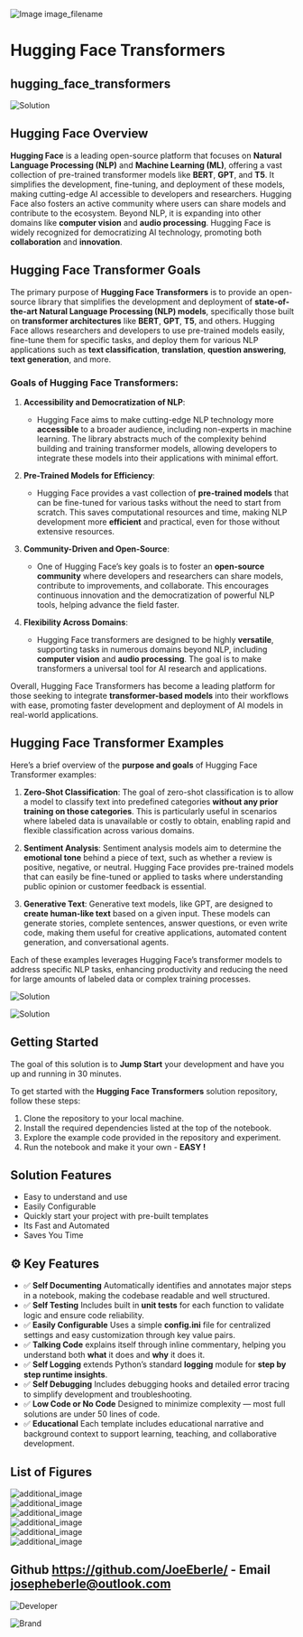 ![Image image_filename](solution_sign.png)
    
# Hugging Face Transformers 

## hugging_face_transformers

    
![Solution](code.png)

    

## Hugging Face Overview

**Hugging Face** is a leading open-source platform that focuses on **Natural Language Processing (NLP)** and **Machine Learning (ML)**, offering a vast collection of pre-trained transformer models like **BERT**, **GPT**, and **T5**. It simplifies the development, fine-tuning, and deployment of these models, making cutting-edge AI accessible to developers and researchers. Hugging Face also fosters an active community where users can share models and contribute to the ecosystem. Beyond NLP, it is expanding into other domains like **computer vision** and **audio processing**. Hugging Face is widely recognized for democratizing AI technology, promoting both **collaboration** and **innovation**.

## Hugging Face Transformer Goals

The primary purpose of **Hugging Face Transformers** is to provide an open-source library that simplifies the development and deployment of **state-of-the-art Natural Language Processing (NLP) models**, specifically those built on **transformer architectures** like **BERT**, **GPT**, **T5**, and others. Hugging Face allows researchers and developers to use pre-trained models easily, fine-tune them for specific tasks, and deploy them for various NLP applications such as **text classification**, **translation**, **question answering**, **text generation**, and more.

### **Goals of Hugging Face Transformers:**

1. **Accessibility and Democratization of NLP**:
   - Hugging Face aims to make cutting-edge NLP technology more **accessible** to a broader audience, including non-experts in machine learning. The library abstracts much of the complexity behind building and training transformer models, allowing developers to integrate these models into their applications with minimal effort.

2. **Pre-Trained Models for Efficiency**:
   - Hugging Face provides a vast collection of **pre-trained models** that can be fine-tuned for various tasks without the need to start from scratch. This saves computational resources and time, making NLP development more **efficient** and practical, even for those without extensive resources.

3. **Community-Driven and Open-Source**:
   - One of Hugging Face’s key goals is to foster an **open-source community** where developers and researchers can share models, contribute to improvements, and collaborate. This encourages continuous innovation and the democratization of powerful NLP tools, helping advance the field faster.

4. **Flexibility Across Domains**:
   - Hugging Face transformers are designed to be highly **versatile**, supporting tasks in numerous domains beyond NLP, including **computer vision** and **audio processing**. The goal is to make transformers a universal tool for AI research and applications.

Overall, Hugging Face Transformers has become a leading platform for those seeking to integrate **transformer-based models** into their workflows with ease, promoting faster development and deployment of AI models in real-world applications.




## Hugging Face Transformer Examples

Here’s a brief overview of the **purpose and goals** of Hugging Face Transformer examples:

1. **Zero-Shot Classification**: The goal of zero-shot classification is to allow a model to classify text into predefined categories **without any prior training on those categories**. This is particularly useful in scenarios where labeled data is unavailable or costly to obtain, enabling rapid and flexible classification across various domains.

2. **Sentiment Analysis**: Sentiment analysis models aim to determine the **emotional tone** behind a piece of text, such as whether a review is positive, negative, or neutral. Hugging Face provides pre-trained models that can easily be fine-tuned or applied to tasks where understanding public opinion or customer feedback is essential.

3. **Generative Text**: Generative text models, like GPT, are designed to **create human-like text** based on a given input. These models can generate stories, complete sentences, answer questions, or even write code, making them useful for creative applications, automated content generation, and conversational agents.

Each of these examples leverages Hugging Face’s transformer models to address specific NLP tasks, enhancing productivity and reducing the need for large amounts of labeled data or complex training processes.



![Solution](code.png)

    
![Solution](code.png)

    
## Getting Started

The goal of this solution is to **Jump Start** your development and have you up and running in 30 minutes. 

To get started with the **Hugging Face Transformers** solution repository, follow these steps:
1. Clone the repository to your local machine.
2. Install the required dependencies listed at the top of the notebook.
3. Explore the example code provided in the repository and experiment.
4. Run the notebook and make it your own - **EASY !**
    
## Solution Features

- Easy to understand and use  
- Easily Configurable 
- Quickly start your project with pre-built templates
- Its Fast and Automated
- Saves You Time 



## ⚙️ Key Features

- ✅ **Self Documenting** Automatically identifies and annotates major steps in a notebook, making the codebase readable and well structured.
- ✅ **Self Testing** Includes built in **unit tests** for each function to validate logic and ensure code reliability.
- ✅ **Easily Configurable** Uses a simple **config.ini** file for centralized settings and easy customization through key value pairs.
- ✅ **Talking Code** explains itself through inline commentary, helping you understand both **what** it does and **why** it does it.
- ✅ **Self Logging** extends Python’s standard **logging** module for **step by step runtime insights**.
- ✅ **Self Debugging** Includes debugging hooks and detailed error tracing to simplify development and troubleshooting.
- ✅ **Low Code or  No Code** Designed to minimize complexity — most full solutions are under 50 lines of code.
- ✅ **Educational** Each template includes educational narrative and background context to support learning, teaching, and collaborative development.

    
## List of Figures
 ![additional_image](emotional_index.png)  <br>![additional_image](Generative_Text_AI.png)  <br>![additional_image](hugging_face_transformers.png)  <br>![additional_image](hugging_face_transformers_AI.png)  <br>![additional_image](sentiment_analysis.png)  <br>![additional_image](zero_shot_classification.png)  <br>
    

## Github https://github.com/JoeEberle/ - Email  josepheberle@outlook.com 
    
![Developer](developer.png)

![Brand](brand.png)
    
